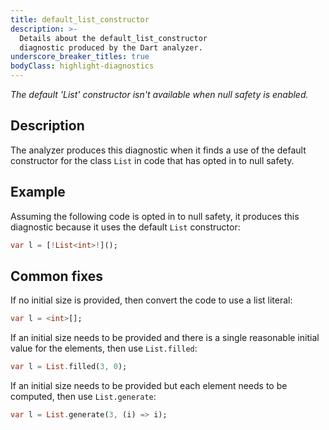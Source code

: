 ```yaml
---
title: default_list_constructor
description: >-
  Details about the default_list_constructor
  diagnostic produced by the Dart analyzer.
underscore_breaker_titles: true
bodyClass: highlight-diagnostics
---
```


_The default 'List' constructor isn't available when null safety is enabled._

## Description

The analyzer produces this diagnostic when it finds a use of the default
constructor for the class `List` in code that has opted in to null safety.

## Example

Assuming the following code is opted in to null safety, it produces this
diagnostic because it uses the default `List` constructor:

```dart
var l = [!List<int>!]();
```

## Common fixes

If no initial size is provided, then convert the code to use a list
literal:

```dart
var l = <int>[];
```

If an initial size needs to be provided and there is a single reasonable
initial value for the elements, then use `List.filled`:

```dart
var l = List.filled(3, 0);
```

If an initial size needs to be provided but each element needs to be
computed, then use `List.generate`:

```dart
var l = List.generate(3, (i) => i);
```
